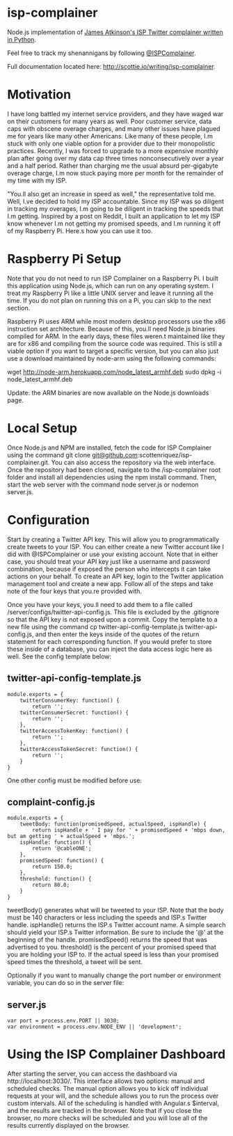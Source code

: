 # isp-complainer
Node.js implementation of <a href = "https://github.com/james-atkinson/speedcomplainer">James Atkinson's ISP Twitter complainer written in Python</a>.

Feel free to track my shenannigans by following <a href = "https://twitter.com/ISPComplainer">@ISPComplainer</a>.

Full documentation located here: http://scottie.io/writing/isp-complainer.

# Motivation

I have long battled my internet service providers, and they have waged war on their customers for many years as well. Poor customer service, data caps with obscene overage charges, and many other issues have plagued me for years like many other Americans. Like many of these people, I.m stuck with only one viable option for a provider due to their monopolistic practices. Recently, I was forced to upgrade to a more expensive monthly plan after going over my data cap three times nonconsecutively over a year and a half period. Rather than charging me the usual absurd per-gigabyte overage charge, I.m now stuck paying more per month for the remainder of my time with my ISP.

"You.ll also get an increase in speed as well," the representative told me. Well, I.ve decided to hold my ISP accountable. Since my ISP was so diligent in tracking my overages, I.m going to be diligent in tracking the speeds that I.m getting. Inspired by a post on Reddit, I built an application to let my ISP know whenever I.m not getting my promised speeds, and I.m running it off of my Raspberry Pi. Here.s how you can use it too.

# Raspberry Pi Setup

Note that you do not need to run ISP Complainer on a Raspberry Pi. I built this application using Node.js, which can run on any operating system. I treat my Raspberry Pi like a little UNIX server and leave it running all the time. If you do not plan on running this on a Pi, you can skip to the next section.

Raspberry Pi uses ARM while most modern desktop processors use the x86 instruction set architecture. Because of this, you.ll need Node.js binaries compiled for ARM. In the early days, these files weren.t maintained like they are for x86 and compiling from the source code was required. This is still a viable option if you want to target a specific version, but you can also just use a download maintained by node-arm using the following commands:

wget http://node-arm.herokuapp.com/node_latest_armhf.deb
sudo dpkg -i node_latest_armhf.deb

Update: the ARM binaries are now available on the Node.js downloads page.

# Local Setup

Once Node.js and NPM are installed, fetch the code for ISP Complainer using the command git clone git@github.com:scottenriquez/isp-complainer.git. You can also access the repository via the web interface. Once the repository had been cloned, navigate to the /isp-complainer root folder and install all dependencies using the npm install command. Then, start the web server with the command node server.js or nodemon server.js.

# Configuration

Start by creating a Twitter API key. This will allow you to programmatically create tweets to your ISP. You can either create a new Twitter account like I did with @ISPComplainer or use your existing account. Note that in either case, you should treat your API key just like a username and password combination, because if exposed the person who intercepts it can take actions on your behalf. To create an API key, login to the Twitter application management tool and create a new app. Follow all of the steps and take note of the four keys that you.re provided with.

Once you have your keys, you.ll need to add them to a file called /server/configs/twitter-api-config.js. This file is excluded by the .gitignore so that the API key is not exposed upon a commit. Copy the template to a new file using the command cp twitter-api-config-template.js twitter-api-config.js, and then enter the keys inside of the quotes of the return statement for each corresponding function. If you would prefer to store these inside of a database, you can inject the data access logic here as well. See the config template below:

## twitter-api-config-template.js

```
module.exports = {
	twitterConsumerKey: function() {
		return '';
	twitterConsumerSecret: function() {
		return '';
	},
	twitterAccessTokenKey: function() {
		return '';
	},
	twitterAccessTokenSecret: function() {
		return '';
	}
}
```

One other config must be modified before use:

## complaint-config.js

```
module.exports = {
	tweetBody: function(promisedSpeed, actualSpeed, ispHandle) {
		return ispHandle + ' I pay for ' + promisedSpeed + 'mbps down, but am getting ' + actualSpeed + 'mbps.';
	ispHandle: function() {
		return '@cableONE';
	},
	promisedSpeed: function() {
		return 150.0;
	},
	threshold: function() {
		return 80.0;
	}
}
```

tweetBody() generates what will be tweeted to your ISP. Note that the body must be 140 characters or less including the speeds and ISP.s Twitter handle. ispHandle() returns the ISP.s Twitter account name. A simple search should yield your ISP.s Twitter information. Be sure to include the '@' at the beginning of the handle. promisedSpeed() returns the speed that was advertised to you. threshold() is the percent of your promised speed that you are holding your ISP to. If the actual speed is less than your promised speed times the threshold, a tweet will be sent.

Optionally if you want to manually change the port number or environment variable, you can do so in the server file:

## server.js

```
var port = process.env.PORT || 3030;
var environment = process.env.NODE_ENV || 'development';
```

# Using the ISP Complainer Dashboard

After starting the server, you can access the dashboard via http://localhost:3030/. This interface allows two options: manual and scheduled checks. The manual option allows you to kick off individual requests at your will, and the schedule allows you to run the process over custom intervals. All of the scheduling is handled with Angular.s $interval, and the results are tracked in the browser. Note that if you close the browser, no more checks will be scheduled and you will lose all of the results currently displayed on the browser.
